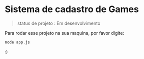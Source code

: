 <h1>Sistema de  cadastro de Games</h1>

> status de projeto : Em desenvolvimento

Para rodar esse projeto na sua maquina, por favor digite:

```
node app.js
```
:)
